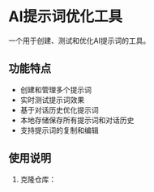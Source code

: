 # AI提示词优化工具

一个用于创建、测试和优化AI提示词的工具。

## 功能特点

- 创建和管理多个提示词
- 实时测试提示词效果
- 基于对话历史优化提示词
- 本地存储保存所有提示词和对话历史
- 支持提示词的复制和编辑

## 使用说明

1. 克隆仓库： 